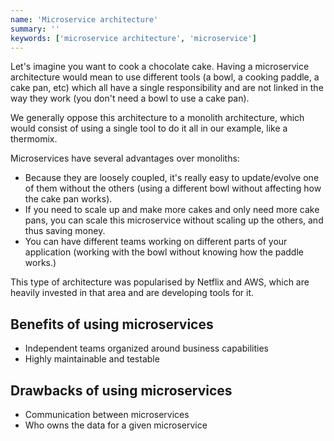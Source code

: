 ```yaml
---
name: 'Microservice architecture'
summary: ''
keywords: ['microservice architecture', 'microservice']
---
```


Let's imagine you want to cook a chocolate cake. Having a microservice architecture would mean to use different tools (a bowl, a cooking paddle, a cake pan, etc) which all have a single responsibility and are not linked in the way they work (you don't need a bowl to use a cake pan).

We generally oppose this architecture to a monolith architecture, which would consist of using a single tool to do it all in our example, like a thermomix.

Microservices have several advantages over monoliths:

- Because they are loosely coupled, it's really easy to update/evolve one of them without the others (using a different bowl without affecting how the cake pan works).
- If you need to scale up and make more cakes and only need more cake pans, you can scale this microservice without scaling up the others, and thus saving money.
- You can have different teams working on different parts of your application (working with the bowl without knowing how the paddle works.)

This type of architecture was popularised by Netflix and AWS, which are heavily invested in that area and are developing tools for it.

## Benefits of using microservices

- Independent teams organized around business capabilities
- Highly maintainable and testable

## Drawbacks of using microservices

- Communication between microservices
- Who owns the data for a given microservice

